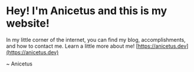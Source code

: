 # Hey! I'm Anicetus and this is my website!

In my little corner of the internet, you can find my blog, accomplishments, and how to contact me.
Learn a little more about me!
[https://anicetus.dev](https://anicetus.dev)

~ Anicetus
